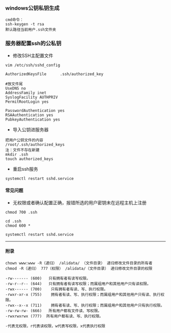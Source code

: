 ### windows公钥私钥生成
    cmd命令：
    ssh-keygen -t rsa
    默认路径当前用户.ssh文件夹
### 服务器配置ssh的公私钥
- 修改SSH主配置文件
```
vim /etc/ssh/sshd_config
```
```
AuthorizedKeysFile      .ssh/authorized_key

#放文件尾
UseDNS no
AddressFamily inet
SyslogFacility AUTHPRIV
PermitRootLogin yes

PasswordAuthentication yes
RSAAuthentication yes
PubkeyAuthentication yes

```
- 导入公钥进服务器
```
把用户公钥文件的内容
/root/.ssh/authorized_keys
注：文件不存在新建
mkdir .ssh
touch authorized_keys
```
- 重启ssh服务
```
systemctl restart sshd.service
```
#### 常见问题
- 无权限或者确认配置正确，报错所选的用户密钥未在远程主机上注册
```
chmod 700 .ssh

cd .ssh
chmod 600 *

systemctl restart sshd.service
```

----
#### 附录
```
chown www:www -R（递归） /alidata/ （文件目录） 递归修改文件目录的所有者
chmod -R（递归） 777（权限） /alidata/（文件目录） 递归修改文件目录的权限
```

```
-rw------- (600)   只有拥有者有读写权限。
-rw-r--r-- (644)   只有拥有者有读写权限；而属组用户和其他用户只有读权限。
-rwx------ (700)    只有拥有者有读、写、执行权限。
-rwxr-xr-x (755)    拥有者有读、写、执行权限；而属组用户和其他用户只有读、执行权限。
-rwx--x--x (711)    拥有者有读、写、执行权限；而属组用户和其他用户只有执行权限。
-rw-rw-rw- (666)   所有用户都有文件读、写权限。
-rwxrwxrwx (777)  所有用户都有读、写、执行权限。  

-代表无权限，r代表读权限，w代表写权限，x代表执行权限
```
